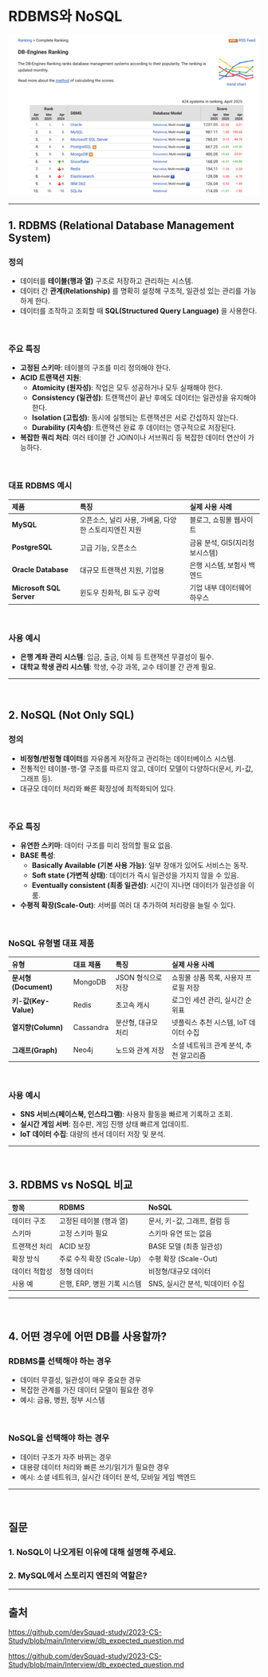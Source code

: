 # RDBMS와 NoSQL

![alt text](./img/05_rdbms_and_nosql/image.png)

---

## 1. RDBMS (Relational Database Management System)

### 정의

- 데이터를 **테이블(행과 열)** 구조로 저장하고 관리하는 시스템.
- 데이터 간 **관계(Relationship)** 를 명확히 설정해 구조적, 일관성 있는 관리를 가능하게 한다.
- 데이터를 조작하고 조회할 때 **SQL(Structured Query Language)** 을 사용한다.

<br>

### 주요 특징

- **고정된 스키마**: 테이블의 구조를 미리 정의해야 한다.
- **ACID 트랜잭션 지원**:
  - **Atomicity (원자성)**: 작업은 모두 성공하거나 모두 실패해야 한다.
  - **Consistency (일관성)**: 트랜잭션이 끝난 후에도 데이터는 일관성을 유지해야 한다.
  - **Isolation (고립성)**: 동시에 실행되는 트랜잭션은 서로 간섭하지 않는다.
  - **Durability (지속성)**: 트랜잭션 완료 후 데이터는 영구적으로 저장된다.
- **복잡한 쿼리 처리**: 여러 테이블 간 JOIN이나 서브쿼리 등 복잡한 데이터 연산이 가능하다.

<br>

### 대표 RDBMS 예시

| 제품                     | 특징                                                  | 실제 사용 사례                 |
| :----------------------- | :---------------------------------------------------- | :----------------------------- |
| **MySQL**                | 오픈소스, 널리 사용, 가벼움, 다양한 스토리지엔진 지원 | 블로그, 쇼핑몰 웹사이트        |
| **PostgreSQL**           | 고급 기능, 오픈소스                                   | 금융 분석, GIS(지리정보시스템) |
| **Oracle Database**      | 대규모 트랜잭션 지원, 기업용                          | 은행 시스템, 보험사 백엔드     |
| **Microsoft SQL Server** | 윈도우 친화적, BI 도구 강력                           | 기업 내부 데이터웨어하우스     |

<br>

### 사용 예시

- **은행 계좌 관리 시스템**: 입금, 출금, 이체 등 트랜잭션 무결성이 필수.
- **대학교 학생 관리 시스템**: 학생, 수강 과목, 교수 테이블 간 관계 필요.

---

<br>

## 2. NoSQL (Not Only SQL)

### 정의

- **비정형/반정형 데이터**를 자유롭게 저장하고 관리하는 데이터베이스 시스템.
- 전통적인 테이블-행-열 구조를 따르지 않고, 데이터 모델이 다양하다(문서, 키-값, 그래프 등).
- 대규모 데이터 처리와 빠른 확장성에 최적화되어 있다.

<br>

### 주요 특징

- **유연한 스키마**: 데이터 구조를 미리 정의할 필요 없음.
- **BASE 특성**:
  - **Basically Available (기본 사용 가능)**: 일부 장애가 있어도 서비스는 동작.
  - **Soft state (가변적 상태)**: 데이터가 즉시 일관성을 가지지 않을 수 있음.
  - **Eventually consistent (최종 일관성)**: 시간이 지나면 데이터가 일관성을 이룸.
- **수평적 확장(Scale-Out)**: 서버를 여러 대 추가하여 처리량을 늘릴 수 있다.

<br>

### NoSQL 유형별 대표 제품

| 유형                 | 대표 제품 | 특징                | 실제 사용 사례                         |
| :------------------- | :-------- | :------------------ | :------------------------------------- |
| **문서형(Document)** | MongoDB   | JSON 형식으로 저장  | 쇼핑몰 상품 목록, 사용자 프로필 저장   |
| **키-값(Key-Value)** | Redis     | 초고속 캐시         | 로그인 세션 관리, 실시간 순위표        |
| **열지향(Column)**   | Cassandra | 분산형, 대규모 처리 | 넷플릭스 추천 시스템, IoT 데이터 수집  |
| **그래프(Graph)**    | Neo4j     | 노드와 관계 저장    | 소셜 네트워크 관계 분석, 추천 알고리즘 |

<br>

### 사용 예시

- **SNS 서비스(페이스북, 인스타그램)**: 사용자 활동을 빠르게 기록하고 조회.
- **실시간 게임 서버**: 점수판, 게임 진행 상태 빠르게 업데이트.
- **IoT 데이터 수집**: 대량의 센서 데이터 저장 및 분석.

---

<br>

## 3. RDBMS vs NoSQL 비교

| 항목          | RDBMS                       | NoSQL                           |
| :------------ | :-------------------------- | :------------------------------ |
| 데이터 구조   | 고정된 테이블 (행과 열)     | 문서, 키-값, 그래프, 컬럼 등    |
| 스키마        | 고정 스키마 필요            | 스키마 유연 또는 없음           |
| 트랜잭션 처리 | ACID 보장                   | BASE 모델 (최종 일관성)         |
| 확장 방식     | 주로 수직 확장 (Scale-Up)   | 수평 확장 (Scale-Out)           |
| 데이터 적합성 | 정형 데이터                 | 비정형/대규모 데이터            |
| 사용 예       | 은행, ERP, 병원 기록 시스템 | SNS, 실시간 분석, 빅데이터 수집 |

---

<br>

## 4. 어떤 경우에 어떤 DB를 사용할까?

### RDBMS를 선택해야 하는 경우

- 데이터 무결성, 일관성이 매우 중요한 경우
- 복잡한 관계를 가진 데이터 모델이 필요한 경우
- 예시: 금융, 병원, 정부 시스템

<br>

### NoSQL을 선택해야 하는 경우

- 데이터 구조가 자주 바뀌는 경우
- 대용량 데이터 처리와 빠른 쓰기/읽기가 필요한 경우
- 예시: 소셜 네트워크, 실시간 데이터 분석, 모바일 게임 백엔드

---

<br>

## 질문

### 1. NoSQL이 나오게된 이유에 대해 설명해 주세요.

### 2. MySQL에서 스토리지 엔진의 역할은?

---

## 출처

https://github.com/devSquad-study/2023-CS-Study/blob/main/Interview/db_expected_question.md

https://github.com/devSquad-study/2023-CS-Study/blob/main/Interview/db_expected_question.md
